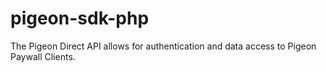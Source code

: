 # pigeon-sdk-php
The Pigeon Direct API allows for authentication and data access to Pigeon Paywall Clients.
